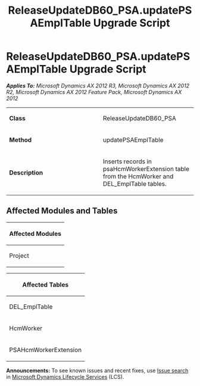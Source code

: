 ﻿---
title: ReleaseUpdateDB60_PSA.updatePSAEmplTable Upgrade Script
TOCTitle: ReleaseUpdateDB60_PSA.updatePSAEmplTable Upgrade Script
ms:assetid: c4676673-0a89-88ec-77cb-d57bb9d60374
ms:mtpsurl: https://msdn.microsoft.com/en-us/library/JJ686856(v=AX.60)
ms:contentKeyID: 49711053
ms.date: 05/18/2015
mtps_version: v=AX.60
---

# ReleaseUpdateDB60\_PSA.updatePSAEmplTable Upgrade Script 


_**Applies To:** Microsoft Dynamics AX 2012 R3, Microsoft Dynamics AX 2012 R2, Microsoft Dynamics AX 2012 Feature Pack, Microsoft Dynamics AX 2012_

<table>
<colgroup>
<col style="width: 50%" />
<col style="width: 50%" />
</colgroup>
<tbody>
<tr class="odd">
<td><p><strong>Class</strong></p></td>
<td><p>ReleaseUpdateDB60_PSA</p></td>
</tr>
<tr class="even">
<td><p><strong>Method</strong></p></td>
<td><p>updatePSAEmplTable</p></td>
</tr>
<tr class="odd">
<td><p><strong>Description</strong></p></td>
<td><p>Inserts records in psaHcmWorkerExtension table from the HcmWorker and DEL_EmplTable tables.</p></td>
</tr>
</tbody>
</table>


## Affected Modules and Tables

<table>
<colgroup>
<col style="width: 100%" />
</colgroup>
<thead>
<tr class="header">
<th><p>Affected Modules</p></th>
</tr>
</thead>
<tbody>
<tr class="odd">
<td><p>Project</p></td>
</tr>
</tbody>
</table>


<table>
<colgroup>
<col style="width: 100%" />
</colgroup>
<thead>
<tr class="header">
<th><p>Affected Tables</p></th>
</tr>
</thead>
<tbody>
<tr class="odd">
<td><p>DEL_EmplTable</p></td>
</tr>
<tr class="even">
<td><p>HcmWorker</p></td>
</tr>
<tr class="odd">
<td><p>PSAHcmWorkerExtension</p></td>
</tr>
</tbody>
</table>

  
**Announcements:** To see known issues and recent fixes, use [Issue search](http://go.microsoft.com/fwlink/?linkid=389258) in [Microsoft Dynamics Lifecycle Services](http://go.microsoft.com/fwlink/?linkid=306505) (LCS).

